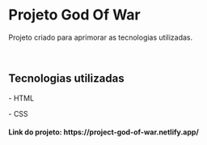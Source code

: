 <h1>Projeto God Of War</h1>
<p>Projeto criado para aprimorar as tecnologias utilizadas.</p>
<br>
<h2>Tecnologias utilizadas</h2>
<p>- HTML</p>
<p>- CSS</p>
<h4>Link do projeto: https://project-god-of-war.netlify.app/</h4>
